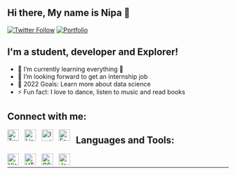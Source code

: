 ## Hi there, My name is Nipa 👋

[![Twitter Follow](https://img.shields.io/twitter/follow/nipa_das_gupta?color=orange&style=for-the-badge)][twitter]
[![Portfolio](https://img.shields.io/badge/website-000000?style=for-the-badge&logo=About.me&logoColor=white)][portfolio]

## I'm a student, developer and Explorer!
- 🌱 I’m currently learning everything 🤣
- 🏢 I’m looking forward to get an internship job
- 🥅 2022 Goals: Learn more about data science
- ⚡ Fun fact: I love to dance, listen to music and read books 

## Connect with me:

[<img align="left" alt="Twitter" width="26px" src="https://cdn.jsdelivr.net/gh/devicons/devicon/icons/twitter/twitter-original.svg" style="padding-right:10px;" />][twitter]
[<img align="left" alt="LinkedIn" width="26px" src="https://cdn.jsdelivr.net/gh/devicons/devicon/icons/linkedin/linkedin-original.svg" style="padding-right:10px;" />][linkedin]
[<img align="left" alt="Instagram" width="26px" src="https://upload.wikimedia.org/wikipedia/commons/9/96/Instagram.svg" style="padding-right:10px;" />][instagram]
[<img align="left" alt="Facebook" width="26px" src="https://cdn.jsdelivr.net/gh/devicons/devicon/icons/facebook/facebook-original.svg" style="padding-right:10px;" />][facebook]

## Languages and Tools:

<img align="left" alt="Visual Studio Code" width="26px" src="https://cdn.jsdelivr.net/gh/devicons/devicon/icons/vscode/vscode-original.svg" style="padding-right:10px;" />
<img align="left" alt="HTML5" width="26px" src="https://cdn.jsdelivr.net/gh/devicons/devicon/icons/html5/html5-original.svg" style="padding-right:10px;" />
<img align="left" alt="CSS3" width="26px" src="https://cdn.jsdelivr.net/gh/devicons/devicon/icons/css3/css3-original.svg" style="padding-right:10px;" />
<img align="left" alt="JavaScript" width="26px" src="https://cdn.jsdelivr.net/gh/devicons/devicon/icons/javascript/javascript-original.svg" style="padding-right:10px;" />

<br />

---

[twitter]: https://twitter.com/nipa_das_gupta
[linkedin]: https://www.linkedin.com/in/nipa-das-gupta
[instagram]: https://www.instagram.com/nipa_das_gupta
[facebook]: https://www.facebook.com/profile.php?id=100075298908129
[portfolio]: https://nipadasgupta.github.io/Portfolio